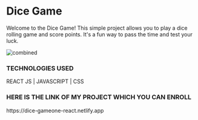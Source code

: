 # Dice Game

Welcome to the Dice Game! This simple project allows you to play a dice rolling game and score points. It's a fun way to pass the time and test your luck.

![combined](https://github.com/abdullahquantumx/Dice-Game/assets/137316478/54750c2b-f381-4612-bad2-55dabfadc36f)

### TECHNOLOGIES USED 
<p> REACT JS | JAVASCRIPT | CSS</p>

### HERE IS THE LINK OF MY PROJECT WHICH YOU CAN ENROLL 
<p>https://dice-gameone-react.netlify.app</p>
